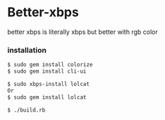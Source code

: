 # Better-xbps
better xbps is literally xbps but better with rgb color 

### installation
```sh
$ sudo gem install colorize
$ sudo gem install cli-ui
```
```sh
$ sudo xbps-install lolcat
Or
$ sudo gem install lolcat
```
```sh
$ ./build.rb
```
